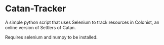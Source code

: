 # Catan-Tracker
A simple python script that uses Selenium to track resources in Colonist, an online version of Settlers of Catan.

Requires selenium and numpy to be installed. 
